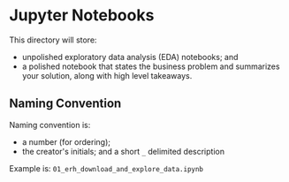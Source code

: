 # Jupyter Notebooks

This directory will store:

* unpolished exploratory data analysis (EDA) notebooks; and
* a polished notebook that states the business problem and summarizes your solution, along with high level takeaways.

## Naming Convention

Naming convention is:

* a number (for ordering);
* the creator's initials; and 
a short `_` delimited description

Example is: `01_erh_download_and_explore_data.ipynb`
